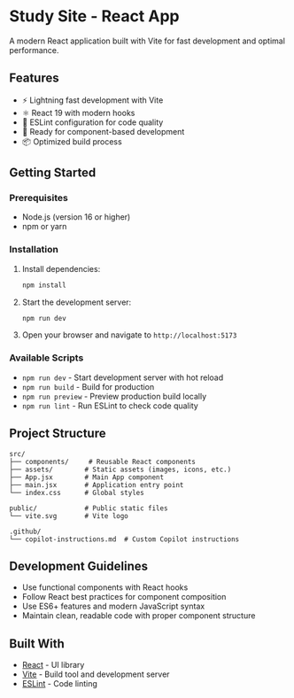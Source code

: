 # Study Site - React App

A modern React application built with Vite for fast development and optimal performance.

## Features

- ⚡️ Lightning fast development with Vite
- ⚛️ React 19 with modern hooks
- 🔧 ESLint configuration for code quality
- 🎨 Ready for component-based development
- 📦 Optimized build process

## Getting Started

### Prerequisites

- Node.js (version 16 or higher)
- npm or yarn

### Installation

1. Install dependencies:
   ```bash
   npm install
   ```

2. Start the development server:
   ```bash
   npm run dev
   ```

3. Open your browser and navigate to `http://localhost:5173`

### Available Scripts

- `npm run dev` - Start development server with hot reload
- `npm run build` - Build for production
- `npm run preview` - Preview production build locally
- `npm run lint` - Run ESLint to check code quality

## Project Structure

```
src/
├── components/     # Reusable React components
├── assets/        # Static assets (images, icons, etc.)
├── App.jsx        # Main App component
├── main.jsx       # Application entry point
└── index.css      # Global styles

public/            # Public static files
└── vite.svg       # Vite logo

.github/
└── copilot-instructions.md  # Custom Copilot instructions
```

## Development Guidelines

- Use functional components with React hooks
- Follow React best practices for component composition
- Use ES6+ features and modern JavaScript syntax
- Maintain clean, readable code with proper component structure

## Built With

- [React](https://reactjs.org/) - UI library
- [Vite](https://vitejs.dev/) - Build tool and development server
- [ESLint](https://eslint.org/) - Code linting
